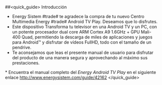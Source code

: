 ##<quick_guide> Introducción

* Energy Sistem #trade# te agradece la compra de tu nuevo Centro Multimedia Energy #trade# Android TV Play. Deseamos que lo disfrutes. 
* Este dispositivo Transforma tu televisor en una Android TV y un PC, con un potente procesador dual core ARM Cortex A9 1.6GHz + GPU Mali-400 Quad, permitiendo la descarga de miles de aplicaciones y juegos para Android™ y disfrutar de vídeos FullHD, todo con el tamaño de un pendrive.
* Te aconsejamos que leas el presente manual de usuario para disfrutar del producto de una manera segura y aprovechando al máximo sus prestaciones.

<unique> * Encuentra el manual completo del *Energy Android TV Play* en el siguiente enlace  http://www.energysistem.com/guide/42162 </unique> </quick_guide>
